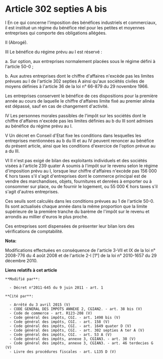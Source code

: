 # Article 302 septies A bis

I En ce qui concerne l'imposition des bénéfices industriels et commerciaux, il est institué un régime du bénéfice réel pour
les petites et moyennes entreprises qui comporte des obligations allégées.

II (Abrogé).

III Le bénéfice du régime prévu au I est réservé :

a. Sur option, aux entreprises normalement placées sous le régime défini à l'article 50-0 ;

b. Aux autres entreprises dont le chiffre d'affaires n'excède pas les limites prévues au I de l'article 302 septies A ainsi
qu'aux sociétés civiles de moyens définies à l'article 36 de la loi n° 66-879 du 29 novembre 1966.

Les entreprises conservent le bénéfice de ces dispositions pour la première année au cours de laquelle le chiffre d'affaires
limite fixé au premier alinéa est dépassé, sauf en cas de changement d'activité.

IV Les personnes morales passibles de l'impôt sur les sociétés dont le chiffre d'affaires n'excède pas les limites définies
au b du III sont admises au bénéfice du régime prévu au I.

V Un décret en Conseil d'Etat fixe les conditions dans lesquelles les entreprises mentionnées au b du III et au IV peuvent
renoncer au bénéfice du présent article, ainsi que les conditions d'exercice de l'option prévue au a du III.

VI Il n'est pas exigé de bilan des exploitants individuels et des sociétés visées à l'article 239 quater A soumis à l'impôt
sur le revenu selon le régime d'imposition prévu au I, lorsque leur chiffre d'affaires n'excède pas 156 000 € hors taxes s'il
s'agit d'entreprises dont le commerce principal est de vendre des marchandises, objets, fournitures et denrées à emporter ou
à consommer sur place, ou de fournir le logement, ou 55 000 € hors taxes s'il s'agit d'autres entreprises.

Ces seuils sont calculés dans les conditions prévues au 1 de l'article 50-0. Ils sont actualisés chaque année dans la même
proportion que la limite supérieure de la première tranche du barème de l'impôt sur le revenu et arrondis au millier d'euros
le plus proche. 

Ces entreprises sont dispensées de présenter leur bilan lors des vérifications de comptabilité.

**Nota:**

Modifications effectuées en conséquence de l'article 3-VII et IX de la loi n° 2008-776 du 4 août 2008 et de l'article 2-I
[1°] de la loi n° 2010-1657 du 29 décembre 2010.

**Liens relatifs à cet article**

	**Modifié par**:

	  - Décret n°2011-645 du 9 juin 2011 - art. 1

	**Cité par**:

	  - Arrêté du 3 avril 2015 (V)
	  - CODE GENERAL DES IMPOTS ANNEXE 2, CGIAN2. - art. 38 bis (V)
	  - Code de commerce - art. R123-208 (V)
	  - Code général des impôts, CGI. - art. 1498 bis (V)
	  - Code général des impôts, CGI. - art. 158 (V)
	  - Code général des impôts, CGI. - art. 1649 quater D (V)
	  - Code général des impôts, CGI. - art. 302 septies A ter A (V)
	  - Code général des impôts, CGI. - art. 53 A (V)
	  - Code général des impôts, annexe 3, CGIAN3. - art. 38 (V)
	  - Code général des impôts, annexe 3, CGIAN3. - art. 46 terdecies G (V)
	  - Livre des procédures fiscales - art. L135 D (V)
